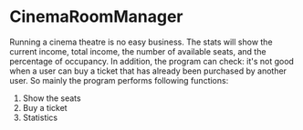 # CinemaRoomManager
Running a cinema theatre is no easy business. The stats will show the current income, total income, the number of available seats, and the percentage of occupancy.
In addition, the program can check: it's not good when a user can buy a ticket that has already been purchased by another user.
So mainly the program performs following functions:
1. Show the seats
2. Buy a ticket
3. Statistics
